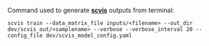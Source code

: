 Command used to generate [__scvis__](https://github.com/shahcompbio/scvis) outputs from terminal:
```
scvis train --data_matrix_file inputs/<filename> --out_dir dev/scvis_out/<samplename> --verbose --verbose_interval 20 --config_file dev/scvis_model_config.yaml
```

